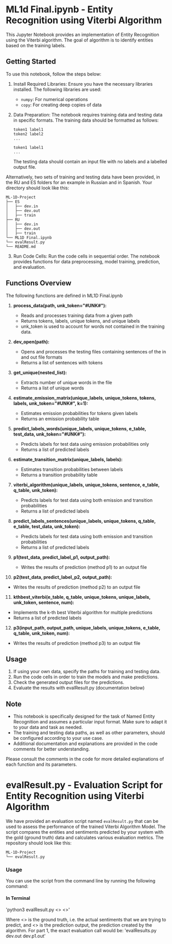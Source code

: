 # ML1d Final.ipynb - Entity Recognition using Viterbi Algorithm

This Jupyter Notebook provides an implementation of Entity Recognition using the Viterbi algorithm. The goal of algorithm is to identify entities based on the training labels.

## Getting Started

To use this notebook, follow the steps below:

1. Install Required Libraries: Ensure you have the necessary libraries installed. The following libraries are used:
   - `numpy`: For numerical operations
   - `copy`: For creating deep copies of data

2. Data Preparation: The notebook requires training data and testing data in specific formats. The training data should be formatted as follows:
   ```
   token1 label1
   token2 label2
   ...
   
   token1 label1
   ...
   ```
   The testing data should contain an input file with no labels and a labelled output file.

Alternatively, two sets of training and testing data have been provided, in the RU and ES folders for an example in Russian and in Spanish. Your directory should look like this:
   ```
   ML-1D-Project
   ├── ES
   │   ├── dev.in
   │   ├── dev.out
   │   ├── train
   ├── RU
   │   ├── dev.in
   │   ├── dev.out
   │   ├── train
   └── ML1D Final.ipynb
   └── evalResult.py
   └── README.md
   ```

3. Run Code Cells: Run the code cells in sequential order. The notebook provides functions for data preprocessing, model training, prediction, and evaluation.

## Functions Overview

The following functions are defined in ML1D Final.ipynb

1. **process_data(path, unk_token="#UNK#"):**
   - Reads and processes training data from a given path
   - Returns tokens, labels, unique tokens, and unique labels
   - unk_token is used to account for words not contained in the training data.

2. **dev_open(path):**
   - Opens and processes the testing files containing sentences of the in and out file formats
   - Returns a list of sentences with tokens

3. **get_unique(nested_list):**
   - Extracts number of unique words in the file
   - Returns a list of unique words

4. **estimate_emission_matrix(unique_labels, unique_tokens, tokens, labels, unk_token="#UNK#", k=1):**
   - Estimates emission probabilities for tokens given labels
   - Returns an emission probability table

5. **predict_labels_words(unique_labels, unique_tokens, e_table, test_data, unk_token="#UNK#"):**
   - Predicts labels for test data using emission probabilities only
   - Returns a list of predicted labels

6. **estimate_transition_matrix(unique_labels, labels):**
   - Estimates transition probabilities between labels
   - Returns a transition probability table

7. **viterbi_algorithm(unique_labels, unique_tokens, sentence, e_table, q_table, unk_token):**
   - Predicts labels for test data using both emission and transition probabilities
   - Returns a list of predicted labels

8. **predict_labels_sentences(unique_labels, unique_tokens, q_table, e_table, test_data, unk_token):**
   - Predicts labels for test data using both emission and transition probabilities
   - Returns a list of predicted labels

9. **p1(test_data, predict_label_p1, output_path):**
   - Writes the results of prediction (method p1) to an output file

10. **p2(test_data, predict_label_p2, output_path):**
   - Writes the results of prediction (method p2) to an output file

11. **kthbest_viterbi(e_table, q_table, unique_tokens, unique_labels, unk_token, sentence, num):**
   - Implements the k-th best Viterbi algorithm for multiple predictions
   - Returns a list of predicted labels

12. **p3(input_path, output_path, unique_labels, unique_tokens, e_table, q_table, unk_token, num):**
   - Writes the results of prediction (method p3) to an output file

## Usage

1. If using your own data, specify the paths for training and testing data.
2. Run the code cells in order to train the models and make predictions.
3. Check the generated output files for the predictions.
4. Evaluate the results with evalResult.py (documentation below)

## Note

- This notebook is specifically designed for the task of Named Entity Recognition and assumes a particular input format. Make sure to adapt it to your data and task as needed.
- The training and testing data paths, as well as other parameters, should be configured according to your use case.
- Additional documentation and explanations are provided in the code comments for better understanding.

Please consult the comments in the code for more detailed explanations of each function and its parameters.

# evalResult.py - Evaluation Script for Entity Recognition using Viterbi Algorithm

We have provided an evaluation script named `evalResult.py` that can be used to assess the performance of the trained Viterbi Algorithm Model. The script compares the entities and sentiments predicted by your system with the gold (ground truth) data and calculates various evaluation metrics. The repository should look like this:
   ```
   ML-1D-Project
   └── evalResult.py
   ```

### Usage

You can use the script from the command line by running the following command:

#### In Terminal

   'python3 evalResult.py <<gold>> <<predictions>>'

Where <<gold>> is the ground truth, i.e. the actual sentiments that we are trying to predict, and <<predictions>> is the prediction output, the prediction created by the algorithm. For part 1, the exact evaluation call would be:
   'evalResults.py dev.out dev.p1.out'